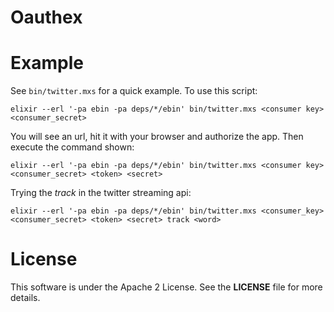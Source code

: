 # Oauthex

# Example
See `bin/twitter.mxs` for a quick example. To use this script:

    elixir --erl '-pa ebin -pa deps/*/ebin' bin/twitter.mxs <consumer key> <consumer_secret>

You will see an url, hit it with your browser and authorize the app. Then execute
the command shown:

    elixir --erl '-pa ebin -pa deps/*/ebin' bin/twitter.mxs <consumer key> <consumer_secret> <token> <secret>

Trying the *track* in the twitter streaming api:

    elixir --erl '-pa ebin -pa deps/*/ebin' bin/twitter.mxs <consumer_key> <consumer_secret> <token> <secret> track <word>

# License
This software is under the Apache 2 License. See the **LICENSE** file for more details.

